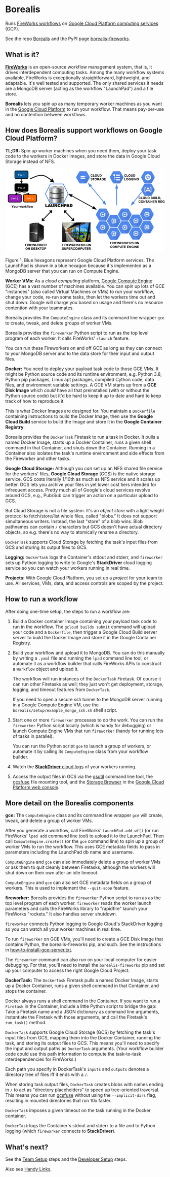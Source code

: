 # Borealis

Runs [FireWorks workflows](https://materialsproject.github.io/fireworks/) on
[Google Cloud Platform computing services](https://cloud.google.com/) (GCP).

See the repo [Borealis](https://github.com/CovertLab/borealis) and the
PyPI page [borealis-fireworks](https://pypi.org/project/borealis-fireworks/).


## What is it?

**[FireWorks](https://materialsproject.github.io/fireworks/)** is an open-source
workflow management system, that is, it drives interdependent computing tasks.
Among the many workflow systems available,
FireWorks is exceptionally straightforward, lightweight, and
adaptable. It's well tested and supported. The only shared services it needs are
a MongoDB server (acting as the workflow "LaunchPad") and a file store.

**Borealis** lets you spin up as many temporary worker machines as you want in
the [Google Cloud Platform](https://cloud.google.com/docs/) to run your
workflow. That means pay-per-use and no contention between workflows.


## How does Borealis support workflows on Google Cloud Platform?

**TL;DR:** Spin up worker machines when you need them, deploy your task code to
the workers in Docker Images, and store the data in Google Cloud Storage instead
of NFS.

![Diagram of Borealis Fireworks on Google Cloud Platform](docs/Borealis-Fireworks-on-Google-Cloud.png)

Figure 1. Blue hexagons represent Google Cloud Platform services.
The LaunchPad is shown in a blue hexagon because it's implemented as a
MongoDB server that you can run on Compute Engine.

**Worker VMs:** As a _cloud computing_ platform, [Google Compute
Engine](https://cloud.google.com/compute/) (GCE) has a vast number of machines
available. You can spin up lots of GCE "instances" (also called Virtual Machines
or VMs) to run your workflow, change your code, re-run some tasks, then let the
workers time out and shut down. Google will charge you based on usage and
there's no resource contention with your teammates.

Borealis provides the `ComputeEngine` class and its command line wrapper `gce`
to create, tweak, and delete groups of worker VMs.

Borealis provides the `fireworker` Python script to run as the top level program
of each worker. It calls FireWorks' `rlaunch` feature.

You can run these Fireworkers on and off GCE as long as they can connect to
your MongoDB server and to the data store for their input and output files.


**Docker:** You need to deploy your payload task code to those GCE VMs. It
might be Python source code and its runtime environment, e.g. Python 3.8,
Python pip packages, Linux apt packages, compiled
Cython code, data files, and environment variable settings. A GCE VM starts up
from a **GCE Disk Image** which _could_ have all that preinstalled (with or
without the Python source code) but it'd be hard to keep it up to date and
hard to keep track of how to reproduce it.

This is what Docker Images are designed for. You maintain a `Dockerfile` containing
instructions to build the Docker Image, then use the **Google Cloud Build**
service to build the Image and store it in the **Google Container Registry**.

Borealis provides the `DockerTask` Firetask to run a task in Docker. It
pulls a named Docker Image, starts up a Docker Container, runs a given shell
command in that Container, and shuts down the Container. Running in a Container
also isolates the task's runtime environment and side effects from the
Fireworker and other tasks.



**Google Cloud Storage:** Although you _can_ set up an NFS shared file service
for the workers' files, **Google Cloud Storage** (GCS) is the native storage
service. GCS costs literally 1/10th as much as NFS service and it scales up
better. GCS lets you archive your files in yet lower cost tiers intended for
infrequent access. Pretty much all of Google's cloud services revolve around GCS,
e.g., Pub/Sub can trigger an action on a particular upload to GCS.

But Cloud Storage is not a file system. It's an _object store_ with a light
weight protocol to fetch/store/list whole files, called "blobs." It does not
support simultaneous writers. Instead, the last "store" of a blob wins. Blob
pathnames can contain `/` characters but GCS doesn't have actual directory objects,
so e.g. there's no way to atomically rename a directory.

`DockerTask` supports Cloud Storage by fetching the task's input files from GCS
and storing its output files to GCS.


**Logging:** `DockerTask` logs the Container's stdout and stderr, and
`fireworker` sets up Python logging to write to Google's
**StackDriver** cloud logging service so you can watch your workers running
in real time.


**Projects:** With Google Cloud Platform, you set up a _project_ for your team
to use. All services, VMs, data, and access controls are scoped by the project.


## How to run a workflow

After doing one-time setup, the steps to run a workflow are:

1. Build a Docker container Image containing your payload task code to run in
the workflow. The `gcloud builds submit` command will upload your code and a
`Dockerfile`, then trigger a Google Cloud Build server server to build the
Docker Image and store it in the Google Container Registry.

1. Build your workflow and upload it to MongoDB.
You can do this manually by writing a `.yaml` file and running the `lpad`
command line tool, or automate it as a workflow builder that calls FireWorks
APIs to construct a `Workflow` object and upload it.

   The workflow will run instances of the `DockerTask` Firetask. Of course
it can run other Firetasks as well; they just won't get deployment,
storage, logging, and timeout features from `DockerTask`.

   If you need to open a secure ssh tunnel to the MongoDB server running in
a Google Compute Engine VM, use the `borealis/setup/example_mongo_ssh.sh`
shell script.

1. Start one or more `fireworker` processes to do the work.
You can run the `fireworker` Python script locally (which is handy for
debugging) or launch Compute Engine VMs that run `fireworker` (handy for
running lots of tasks in parallel).

   You can run the Python script `gce` to launch a group of workers, or
automate it by calling its `ComputeEngine` class from your workflow builder.

1. Watch the
[**StackDriver** cloud logs](https://console.cloud.google.com/logs/query)
of your workers running.

1. Access the output files in GCS via the
[gsutil](https://cloud.google.com/storage/docs/gsutil) command line tool, the
[gcsfuse](https://github.com/GoogleCloudPlatform/gcsfuse) file mounting tool, and the
[Storage Browser](https://console.cloud.google.com/storage/browser) in the
[Google Cloud Platform web console](https://console.cloud.google.com/home/dashboard).


## More detail on the Borealis components

**gce:**
The `ComputeEngine` class and its command line wrapper `gce` will
create, tweak, and delete a group of worker VMs.

After you generate a workflow, call FireWorks' `LaunchPad.add_wf()`
(or run FireWorks' `lpad add` command line tool) to upload it to the
LaunchPad. Then call `ComputeEngine.create()` (or the `gce` command line)
to spin up a group of worker VMs to run the workflow.
This uses GCE metadata fields to pass in parameters including the
LaunchPad db name and username.

`ComputeEngine` and `gce` can also immediately delete a group of worker
VMs or ask them to quit cleanly between Firetasks, although the workers will
shut down on their own after an idle timeout.

`ComputeEngine` and `gce` can also set GCE metadata fields on a group of
workers. This is used to implement the `--quit-soon` feature.


**fireworker:**
Borealis provides the `fireworker` Python script to run as as the top level
program of each worker.
`fireworker` reads the worker launch parameters and calls the FireWorks library
to "rapidfire" launch your FireWorks "rockets." It also handles server shutdown.

`fireworker` connects Python logging to Google Cloud's
StackDriver logging so you can watch all your worker machines in real time.

To run `fireworker` on GCE VMs, you'll need to create a GCE Disk Image that
contains Python, the borealis-fireworks pip, and such. See the instructions in
[how-to-install-gce-server.txt](borealis/setup/how-to-install-gce-server.txt).

The `fireworker` command can also run on your local computer for easier
debugging. For that, you'll need to install the `borealis-fireworks` pip and set
up your computer to access the right Google Cloud Project.


**DockerTask:**
The `DockerTask` Firetask pulls a named Docker Image, starts up a Docker
Container, runs a given shell command in that Container, and stops the container.

Docker always runs a shell command in the Container. If you want to run a
`Firetask` in the Container, include a little Python script to bridge the gap:
Take a Firetask name and a JSON dictionary as command line arguments,
instantiate the Firetask with those arguments, and call the Firetask's
`run_task()` method.

`DockerTask` supports Google Cloud Storage (GCS) by fetching the task's input
files from GCS, mapping them into the Docker Container, running the task, and
storing its output files to GCS. This means you'll need to specify the input
and output paths as `DockerTask` arguments.
(Your workflow builder code could use this path information to compute the
task-to-task interdependencies for FireWorks.)

Each path you specify in DockerTask's `inputs` and `outputs`
denotes a directory tree of files iff it ends with a `/`.

When storing task output files, `DockerTask` creates blobs with names ending in
`/` to act as "directory placeholders" to speed up tree-oriented traversal.
This means you can run
[gcsfuse](https://github.com/GoogleCloudPlatform/gcsfuse) without using the
`--implicit-dirs` flag, resulting in mounted directories that run 10x faster.

`DockerTask` imposes a given timeout on the task running in the Docker
container.

`DockerTask` logs the Container's stdout and stderr to a file and to Python
logging (which `fireworker` connects to **StackDriver**).


## What's next?

See the [Team Setup](docs/team-setup.md) steps and
the [Developer Setup](docs/developer-setup.md) steps.

Also see [Handy Links](docs/handy-links.md).
